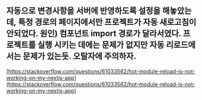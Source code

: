 자동으로 변경사항을 서버에 반영하도록 설정을 해놓았는데, 특정 경로의 페이지에서만 프로젝트가 자동 새로고침이 안되었다. 
원인) 컴포넌트 import 경로가 달라서였다. 프로젝트를 실행 시키는 데에는 문제가 없지만 자동 리로드에서는 문제가 있는듯. 오탈자에 주의하자.
---
[https://stackoverflow.com/questions/61033562/hot-module-reload-is-not-working-on-my-nextjs-app](https://stackoverflow.com/questions/61033562/hot-module-reload-is-not-working-on-my-nextjs-app)
